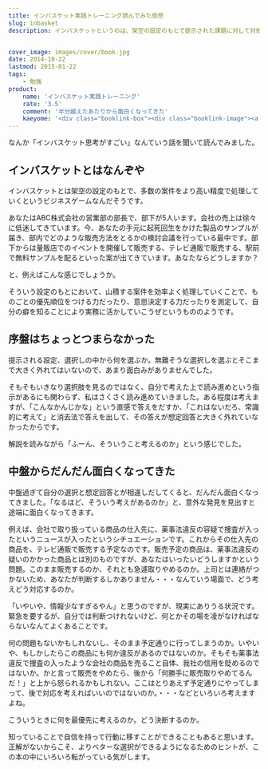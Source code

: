 ```yaml
---
title: インバスケット実践トレーニング読んでみた感想
slug: inbasket
description: インバスケットというのは、架空の設定のもとで提示された課題に対して対処していくビジネスゲームなんだそうです。「机上の空論だろ？」と思いながら最初は読んでいましたが、半分過ぎたあたりから徐々に面白くなってきました。


cover_image: images/cover/book.jpg
date: 2014-10-22
lastmod: 2015-01-22
tags: 
    - 勉強
product:
    name: 'インバスケット実践トレーニング'
    rate: '3.5'
    comment: '半分越えたあたりから面白くなってきた'
    kaeyome: '<div class="booklink-box"><div class="booklink-image"><a href="http://www.amazon.co.jp/exec/obidos/asin/4022734957/illusionspace-22/" rel="nofollow" target="_blank"><img src="http://ecx.images-amazon.com/images/I/4109Kcu%2BmFL._SL160_.jpg" style="border: none;" /></a></div><div class="booklink-info"><div class="booklink-name"><a href="http://www.amazon.co.jp/exec/obidos/asin/4022734957/illusionspace-22/" rel="nofollow" target="_blank">一瞬で正しい判断ができる インバスケット実践トレーニング (朝日新書)</a><div class="booklink-powered-date">posted with <a href="http://yomereba.com" rel="nofollow" target="_blank">ヨメレバ</a></div></div><div class="booklink-detail">鳥原隆志 朝日新聞出版 2013-03-13    </div><div class="booklink-link2"><div class="shoplinkamazon"><a href="http://www.amazon.co.jp/exec/obidos/asin/4022734957/illusionspace-22/" rel="nofollow" target="_blank" title="アマゾン" >Amazon</a></div><div class="shoplinkkindle"><a href="http://www.amazon.co.jp/exec/obidos/ASIN/B00CJ943KI/illusionspace-22/" rel="nofollow" target="_blank" >Kindle</a></div><div class="shoplinkrakuten"><a href="http://hb.afl.rakuten.co.jp/hgc/11acbc01.369b1bf6.11acbc02.cabf9fe9/?pc=http%3A%2F%2Fbooks.rakuten.co.jp%2Frb%2F12227760%2F%3Fscid%3Daf_ich_link_urltxt%26m%3Dhttp%3A%2F%2Fm.rakuten.co.jp%2Fev%2Fbook%2F" rel="nofollow" target="_blank" title="楽天ブックス" >楽天ブックス</a></div>                  	  	  	  	</div></div><div class="booklink-footer"></div></div>'
---
```


なんか「インバスケット思考がすごい」なんていう話を聞いて読んでみました。


## インバスケットとはなんぞや


インバスケットとは架空の設定のもとで、多数の案件をより高い精度で処理していくというビジネスゲームなんだそうです。

あなたはABC株式会社の営業部の部長で、部下が5人います。会社の売上は徐々に低迷してきています。今、あなたの手元に起死回生をかけた製品のサンプルが届き、部内でどのような販売方法をとるかの検討会議を行っている最中です。部下からは量販店でのイベントを開催して販売する、テレビ通販で販売する、駅前で無料サンプルを配るといった案が出てきています。あなたならどうしますか？

と、例えばこんな感じでしょうか。

そういう設定のもとにおいて、山積する案件を効率よく処理していくことで、ものごとの優先順位をつける力だったり、意思決定する力だったりを測定して、自分の癖を知ることにより実務に活かしていこうぜというもののようです。


## 序盤はちょっとつまらなかった


提示される設定、選択しの中から何を選ぶか。無難そうな選択しを選ぶとそこまで大きく外れてはいないので、あまり面白みがありませんでした。

そもそもいきなり選択肢を見るのではなく、自分で考えた上で読み進めという指示があるにも関わらず、私はさくさく読み進めていきました。ある程度は考えますが、「こんなかんじかな」という直感で答えをだすか、「これはないだろ、常識的に考えて」と消去法で答えを出して、その答えが想定回答と大きく外れていなかったからです。

解説を読みながら「ふーん、そういうこと考えるのか」という感じでした。


## 中盤からだんだん面白くなってきた


中盤過ぎて自分の選択と想定回答とが相違しだしてくると、だんだん面白くなってきました。「なるほど、そういう考えがあるのか」と、意外な発見を見出すと途端に面白くなってきます。

例えば、会社で取り扱っている商品の仕入先に、薬事法違反の容疑で捜査が入ったというニュースが入ったというシチュエーションです。これからその仕入先の商品を、テレビ通販で販売する予定なのです。販売予定の商品は、薬事法違反の疑いのかかった商品とは別のものですが、あなたはいったいどうしますかという問題。このまま販売するのか、それとも急遽取りやめるのか。上司とは連絡がつかないため、あなたが判断するしかありません・・・なんていう場面で、どう考えどう対応するのか。

「いやいや、情報少なすぎるやん」と思うのですが、現実にありうる状況です。緊急を要するが、自分では判断つけれないけど、何とかその場を凌がなければならないなんてよくあることです。

何の問題もないかもしれないし、そのまま予定通りに行ってしまうのか。いやいや、もしかしたらこの商品にも何か違反があるのではないのか。そもそも薬事法違反で捜査の入ったような会社の商品を売ること自体、我社の信用を貶めるのではないか。かと言って販売をやめたら、後から「何勝手に販売取りやめてるんだ！」と上から怒られるかもしれない。ここはとりあえず予定通りにやってしまって、後で対応を考えればいいのではないのか。・・・などといろいろ考えますよね。

こういうときに何を最優先に考えるのか。どう決断するのか。

知っていることで自信を持って行動に移すことができることもあると思います。正解がないからこそ、よりベターな選択ができるようになるためのヒントが、この本の中にいろいろ転がっている気がします。


  